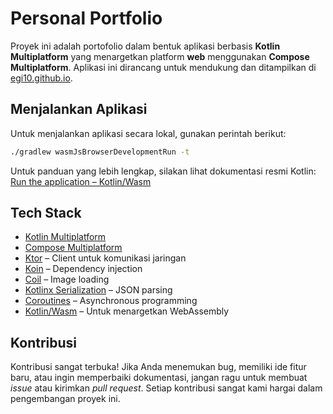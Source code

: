 # Personal Portfolio

Proyek ini adalah portofolio dalam bentuk aplikasi berbasis **Kotlin Multiplatform** yang menargetkan platform **web** menggunakan **Compose Multiplatform**. Aplikasi ini dirancang untuk mendukung dan ditampilkan di [egi10.github.io](https://egi10.github.io/).

## Menjalankan Aplikasi

Untuk menjalankan aplikasi secara lokal, gunakan perintah berikut:

```bash
./gradlew wasmJsBrowserDevelopmentRun -t
```

Untuk panduan yang lebih lengkap, silakan lihat dokumentasi resmi Kotlin: [Run the application – Kotlin/Wasm](https://kotlinlang.org/docs/wasm-get-started.html#run-the-application)

## Tech Stack

* [Kotlin Multiplatform](https://kotlinlang.org/docs/multiplatform.html)
* [Compose Multiplatform](https://www.jetbrains.com/lp/compose-multiplatform/)
* [Ktor](https://ktor.io/) – Client untuk komunikasi jaringan
* [Koin](https://insert-koin.io/) – Dependency injection
* [Coil](https://coil-kt.github.io/coil/) – Image loading
* [Kotlinx Serialization](https://github.com/Kotlin/kotlinx.serialization) – JSON parsing
* [Coroutines](https://kotlinlang.org/docs/coroutines-overview.html) – Asynchronous programming
* [Kotlin/Wasm](https://kotlinlang.org/docs/wasm-overview.html) – Untuk menargetkan WebAssembly

## Kontribusi

Kontribusi sangat terbuka! Jika Anda menemukan bug, memiliki ide fitur baru, atau ingin memperbaiki dokumentasi, jangan ragu untuk membuat *issue* atau kirimkan *pull request*. Setiap kontribusi sangat kami hargai dalam pengembangan proyek ini.
